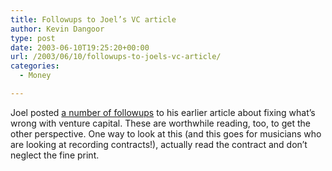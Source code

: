 ```yaml
---
title: Followups to Joel’s VC article
author: Kevin Dangoor
type: post
date: 2003-06-10T19:25:20+00:00
url: /2003/06/10/followups-to-joels-vc-article/
categories:
  - Money

---
```

Joel posted [a number of followups][1] to his earlier article about fixing what&#8217;s wrong with venture capital. These are worthwhile reading, too, to get the other perspective. One way to look at this (and this goes for musicians who are looking at recording contracts!), actually read the contract and don&#8217;t neglect the fine print.

 [1]: http://joelonsoftware.com/items/2003/05/05.html "Joel on Software - Thursday, June 05, 2003"
